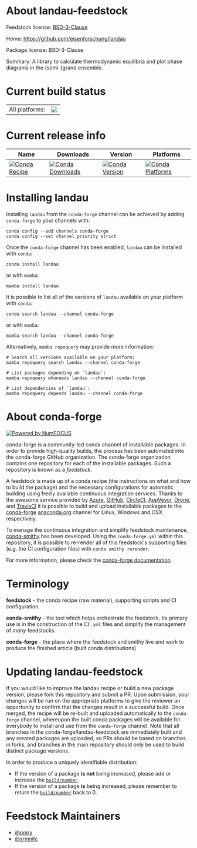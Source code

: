 About landau-feedstock
======================

Feedstock license: [BSD-3-Clause](https://github.com/conda-forge/landau-feedstock/blob/main/LICENSE.txt)

Home: https://github.com/eisenforschung/landau

Package license: BSD-3-Clause

Summary: A library to calculate thermodynamic equilibria and plot phase diagrams in the (semi-)grand ensemble.

Current build status
====================


<table><tr><td>All platforms:</td>
    <td>
      <a href="https://dev.azure.com/conda-forge/feedstock-builds/_build/latest?definitionId=25305&branchName=main">
        <img src="https://dev.azure.com/conda-forge/feedstock-builds/_apis/build/status/landau-feedstock?branchName=main">
      </a>
    </td>
  </tr>
</table>

Current release info
====================

| Name | Downloads | Version | Platforms |
| --- | --- | --- | --- |
| [![Conda Recipe](https://img.shields.io/badge/recipe-landau-green.svg)](https://anaconda.org/conda-forge/landau) | [![Conda Downloads](https://img.shields.io/conda/dn/conda-forge/landau.svg)](https://anaconda.org/conda-forge/landau) | [![Conda Version](https://img.shields.io/conda/vn/conda-forge/landau.svg)](https://anaconda.org/conda-forge/landau) | [![Conda Platforms](https://img.shields.io/conda/pn/conda-forge/landau.svg)](https://anaconda.org/conda-forge/landau) |

Installing landau
=================

Installing `landau` from the `conda-forge` channel can be achieved by adding `conda-forge` to your channels with:

```
conda config --add channels conda-forge
conda config --set channel_priority strict
```

Once the `conda-forge` channel has been enabled, `landau` can be installed with `conda`:

```
conda install landau
```

or with `mamba`:

```
mamba install landau
```

It is possible to list all of the versions of `landau` available on your platform with `conda`:

```
conda search landau --channel conda-forge
```

or with `mamba`:

```
mamba search landau --channel conda-forge
```

Alternatively, `mamba repoquery` may provide more information:

```
# Search all versions available on your platform:
mamba repoquery search landau --channel conda-forge

# List packages depending on `landau`:
mamba repoquery whoneeds landau --channel conda-forge

# List dependencies of `landau`:
mamba repoquery depends landau --channel conda-forge
```


About conda-forge
=================

[![Powered by
NumFOCUS](https://img.shields.io/badge/powered%20by-NumFOCUS-orange.svg?style=flat&colorA=E1523D&colorB=007D8A)](https://numfocus.org)

conda-forge is a community-led conda channel of installable packages.
In order to provide high-quality builds, the process has been automated into the
conda-forge GitHub organization. The conda-forge organization contains one repository
for each of the installable packages. Such a repository is known as a *feedstock*.

A feedstock is made up of a conda recipe (the instructions on what and how to build
the package) and the necessary configurations for automatic building using freely
available continuous integration services. Thanks to the awesome service provided by
[Azure](https://azure.microsoft.com/en-us/services/devops/), [GitHub](https://github.com/),
[CircleCI](https://circleci.com/), [AppVeyor](https://www.appveyor.com/),
[Drone](https://cloud.drone.io/welcome), and [TravisCI](https://travis-ci.com/)
it is possible to build and upload installable packages to the
[conda-forge](https://anaconda.org/conda-forge) [anaconda.org](https://anaconda.org/)
channel for Linux, Windows and OSX respectively.

To manage the continuous integration and simplify feedstock maintenance,
[conda-smithy](https://github.com/conda-forge/conda-smithy) has been developed.
Using the ``conda-forge.yml`` within this repository, it is possible to re-render all of
this feedstock's supporting files (e.g. the CI configuration files) with ``conda smithy rerender``.

For more information, please check the [conda-forge documentation](https://conda-forge.org/docs/).

Terminology
===========

**feedstock** - the conda recipe (raw material), supporting scripts and CI configuration.

**conda-smithy** - the tool which helps orchestrate the feedstock.
                   Its primary use is in the construction of the CI ``.yml`` files
                   and simplify the management of *many* feedstocks.

**conda-forge** - the place where the feedstock and smithy live and work to
                  produce the finished article (built conda distributions)


Updating landau-feedstock
=========================

If you would like to improve the landau recipe or build a new
package version, please fork this repository and submit a PR. Upon submission,
your changes will be run on the appropriate platforms to give the reviewer an
opportunity to confirm that the changes result in a successful build. Once
merged, the recipe will be re-built and uploaded automatically to the
`conda-forge` channel, whereupon the built conda packages will be available for
everybody to install and use from the `conda-forge` channel.
Note that all branches in the conda-forge/landau-feedstock are
immediately built and any created packages are uploaded, so PRs should be based
on branches in forks, and branches in the main repository should only be used to
build distinct package versions.

In order to produce a uniquely identifiable distribution:
 * If the version of a package **is not** being increased, please add or increase
   the [``build/number``](https://docs.conda.io/projects/conda-build/en/latest/resources/define-metadata.html#build-number-and-string).
 * If the version of a package **is** being increased, please remember to return
   the [``build/number``](https://docs.conda.io/projects/conda-build/en/latest/resources/define-metadata.html#build-number-and-string)
   back to 0.

Feedstock Maintainers
=====================

* [@pmrv](https://github.com/pmrv/)
* [@srmnitc](https://github.com/srmnitc/)


